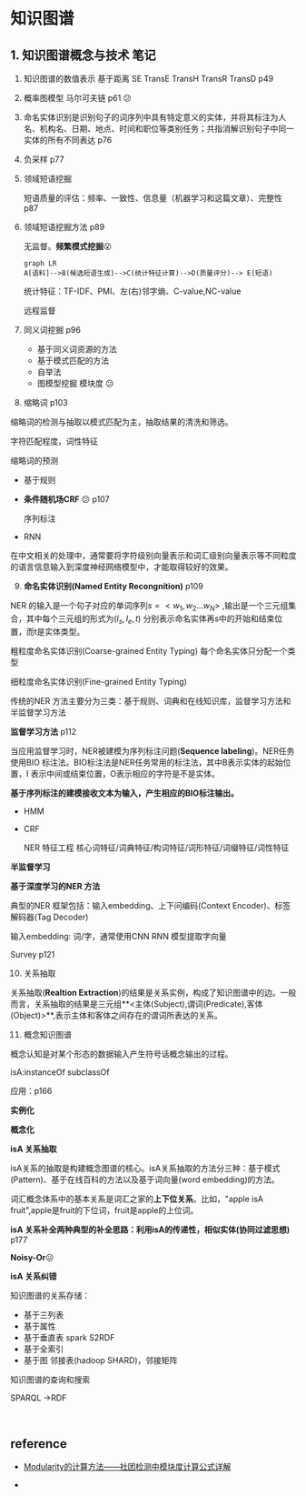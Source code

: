 # 知识图谱

## 1. 知识图谱概念与技术 笔记

1. 知识图谱的数值表示  基于距离 SE TransE TransH TransR TransD p49

2. 概率图模型 马尔可夫链 p61 :confused:

3. 命名实体识别是识别句子的词序列中具有特定意义的实体，并将其标注为人名、机构名、日期、地点、时间和职位等类别任务；共指消解识别句子中同一实体的所有不同表达 p76

4. 负采样 p77

5. 领域短语挖掘

   短语质量的评估：频率、一致性、信息量（机器学习和这篇文章）、完整性 p87

6. 领域短语挖掘方法 p89

     无监督。**频繁模式挖掘**:open_mouth:

   ```mermaid
   graph LR 
   A[语料]-->B(候选短语生成)-->C(统计特征计算)-->D(质量评分)--> E(短语)
   ```

   统计特征：TF-IDF、PMI、左(右)邻字熵、C-value,NC-value

   远程监督
   
7. 同义词挖掘  p96

     - 基于同义词资源的方法
     - 基于模式匹配的方法
     - 自举法
     - 图模型挖掘   模块度 :confused:

8.  缩略词 p103
  

缩略词的检测与抽取以模式匹配为主，抽取结果的清洗和筛选。

字符匹配程度，词性特征

  缩略词的预测

  - 基于规则
  
  - **条件随机场CRF** :confused: p107
  
    序列标注
  
  - RNN 

  在中文相关的处理中，通常要将字符级别向量表示和词汇级别向量表示等不同粒度的语言信息输入到深度神经网络模型中，才能取得较好的效果。

9. **命名实体识别(Named Entity Recongnition)** p109
  
  NER 的输入是一个句子对应的单词序列$s=<w_{1},w_{2}...w_{N}>$ ,输出是一个三元组集合，其中每个三元组的形式为$(I_{s},I_{e},t)$  分别表示命名实体再s中的开始和结束位置，而t是实体类型。
  
  粗粒度命名实体识别(Coarse-grained Entity Typing) 每个命名实体只分配一个类型
  
  细粒度命名实体识别(Fine-grained Entity Typing)
  
  
  
  传统的NER 方法主要分为三类：基于规则、词典和在线知识库，监督学习方法和半监督学习方法
  
  **监督学习方法** p112
  
  当应用监督学习时，NER被建模为序列标注问题(**Sequence labeling**)。NER任务使用BIO 标注法。BIO标注法是NER任务常用的标注法，其中B表示实体的起始位置，I 表示中间或结束位置，O表示相应的字符是不是实体。
  
  **基于序列标注的建模接收文本为输入，产生相应的BIO标注输出。**
  
  - HMM
  
  - CRF
  
    NER 特征工程 核心词特征/词典特征/构词特征/词形特征/词缀特征/词性特征
  
  **半监督学习**
  
  
  
  **基于深度学习的NER 方法**
  
  典型的NER 框架包括：输入embedding、上下问编码(Context Encoder)、标签解码器(Tag Decoder)
  
  输入embedding: 词/字，通常使用CNN RNN 模型提取字向量
  
  Survey p121
  
10. 关系抽取

关系抽取(**Realtion Extraction**)的结果是关系实例，构成了知识图谱中的边。一般而言，关系抽取的结果是三元组**<主体(Subject),谓词(Predicate),客体(Object)>​**,表示主体和客体之间存在的谓词所表达的关系。

11. 概念知识图谱

概念认知是对某个形态的数据输入产生符号话概念输出的过程。

isA:instanceOf subclassOf 

应用：p166 

**实例化**

**概念化**

**isA 关系抽取**

isA关系的抽取是构建概念图谱的核心。isA关系抽取的方法分三种：基于模式(Pattern)、基于在线百科的方法以及基于词向量(word embedding)的方法。

词汇概念体系中的基本关系是词汇之家的**上下位关系**。比如，"apple isA fruit",apple是fruit的下位词，fruit是apple的上位词。

**isA 关系补全两种典型的补全思路：利用isA的传递性，相似实体(协同过滤思想)** p177

**Noisy-Or​**:confounded:

**isA 关系纠错**

知识图谱的关系存储：

- 基于三列表  
- 基于属性
- 基于垂直表 spark S2RDF
- 基于全索引
- 基于图 邻接表(hadoop SHARD)，邻接矩阵

知识图谱的查询和搜索

SPARQL ->RDF

  


​     


## reference
- [Modularity的计算方法——社团检测中模块度计算公式详解](http://www.yalewoo.com/modularity_community_detection.html)

- 


​     

​     

​     



